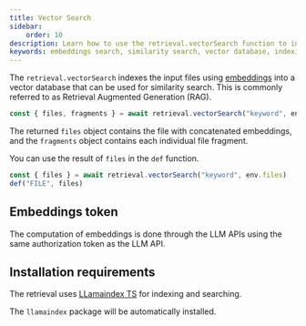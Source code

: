 ```yaml
---
title: Vector Search
sidebar:
    order: 10
description: Learn how to use the retrieval.vectorSearch function to index files with embeddings for efficient similarity search in vector databases.
keywords: embeddings search, similarity search, vector database, indexing, LLM API
---
```


The `retrieval.vectorSearch` indexes the input files using [embeddings](https://platform.openai.com/docs/guides/embeddings) into a vector database that can be used for similarity search. This is commonly referred to as Retrieval Augmented Generation (RAG).

```js
const { files, fragments } = await retrieval.vectorSearch("keyword", env.files)
```

The returned `files` object contains the file with
concatenated embeddings, and the `fragments` object contains each individual file fragment.

You can use the result of `files` in the `def` function.

```js
const { files } = await retrieval.vectorSearch("keyword", env.files)
def("FILE", files)
```

## Embeddings token

The computation of embeddings is done through the
LLM APIs using the same authorization token as the LLM API.

## Installation requirements
The retrieval uses [LLamaindex TS](https://ts.llamaindex.ai/) for indexing and searching.

The `llamaindex` package will be automatically installed.
